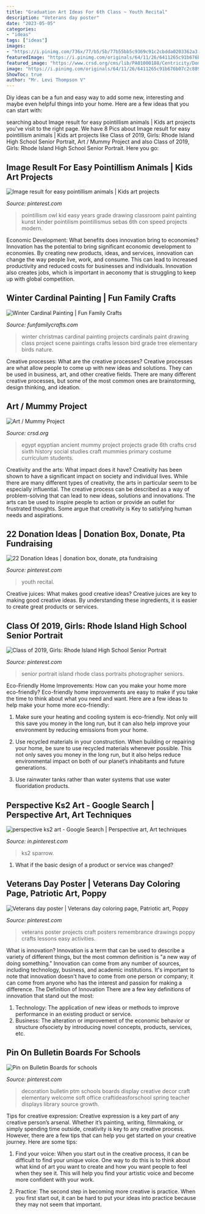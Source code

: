 ```yaml
---
title: "Graduation Art Ideas For 6th Class ~ Youth Recital"
description: "Veterans day poster"
date: "2023-05-05"
categories:
- "ideas"
tags: ["ideas"]
images:
- "https://i.pinimg.com/736x/77/b5/5b/77b55bb5c9369c91c2cbdda0203362a3.jpg"
featuredImage: "https://i.pinimg.com/originals/64/11/26/6411265c91b676b07c2c8897a9d8b56c.jpg"
featured_image: "https://www.crsd.org/cms/lib/PA01000188/Centricity/Domain/1677/P1010023.JPG"
image: "https://i.pinimg.com/originals/64/11/26/6411265c91b676b07c2c8897a9d8b56c.jpg"
ShowToc: true
author: "Mr. Levi Thompson V"
---
```



Diy ideas can be a fun and easy way to add some new, interesting and maybe even helpful things into your home. Here are a few ideas that you can start with: 

	

		
searching about Image result for easy pointillism animals | Kids art projects you've visit to the right page. We have 8 Pics about Image result for easy pointillism animals | Kids art projects like Class of 2019, Girls: Rhode Island High School Senior Portrait, Art / Mummy Project and also Class of 2019, Girls: Rhode Island High School Senior Portrait. Here you go:
		
    
## Image Result For Easy Pointillism Animals | Kids Art Projects

<img loading=lazy src="https://i.pinimg.com/736x/70/5e/49/705e490c3f35b15162484baf35eea20a.jpg" onerror="this.onerror=null;this.src='https://tse4.mm.bing.net/th?id=OIP.9Q1Dvlamw3TLAc8mVaNX0AHaJ4&amp;pid=15.1';" alt="Image result for easy pointillism animals | Kids art projects">

_Source: pinterest.com_

>pointillism owl kid easy years grade drawing classroom paint painting kunst kinder pointilism pointillismus sebas 6th con speed projects modern. 

	

Economic Development: What benefits does innovation bring to economies?
Innovation has the potential to bring significant economic development to economies. By creating new products, ideas, and services, innovation can change the way people live, work, and consume. This can lead to increased productivity and reduced costs for businesses and individuals. Innovation also creates jobs, which is important in aeconomy that is struggling to keep up with global competition.

    
## Winter Cardinal Painting | Fun Family Crafts

<img loading=lazy src="https://funfamilycrafts.com/wp-content/uploads/2017/01/winter-cardinal.jpg" onerror="this.onerror=null;this.src='https://tse4.mm.bing.net/th?id=OIP.JFuRbLAb_GO52x8NwcIojwHaK4&amp;pid=15.1';" alt="Winter Cardinal Painting | Fun Family Crafts">

_Source: funfamilycrafts.com_

>winter christmas cardinal painting projects cardinals paint drawing class project scene paintings crafts lesson bird grade tree elementary birds nature. 

	

Creative processes: What are the creative processes?
Creative processes are what allow people to come up with new ideas and solutions. They can be used in business, art, and other creative fields. There are many different creative processes, but some of the most common ones are brainstorming, design thinking, and ideation.

    
## Art / Mummy Project

<img loading=lazy src="https://www.crsd.org/cms/lib/PA01000188/Centricity/Domain/1677/P1010023.JPG" onerror="this.onerror=null;this.src='https://tse2.mm.bing.net/th?id=OIP.SCegnw5z7cfeIdPHoeBBuQHaJ2&amp;pid=15.1';" alt="Art / Mummy Project">

_Source: crsd.org_

>egypt egyptian ancient mummy project projects grade 6th crafts crsd sixth history social studies craft mummies primary costume curriculum students. 

	

Creativity and the arts: What impact does it have?
Creativity has been shown to have a significant impact on society and individual lives. While there are many different types of creativity, the arts in particular seem to be especially influential. The creative process can be described as a way of problem-solving that can lead to new ideas, solutions and innovations. The arts can be used to inspire people to action or provide an outlet for frustrated thoughts. Some argue that creativity is Key to satisfying human needs and aspirations.

    
## 22 Donation Ideas | Donation Box, Donate, Pta Fundraising

<img loading=lazy src="https://i.pinimg.com/474x/f7/82/7e/f7827e57b342b48a52a3adae82ff6741--donation-boxes-memorial-ideas.jpg" onerror="this.onerror=null;this.src='https://tse2.mm.bing.net/th?id=OIP.11bLiWGuAUS0jnXLKbW-CwAAAA&amp;pid=15.1';" alt="22 Donation Ideas | donation box, donate, pta fundraising">

_Source: pinterest.com_

>youth recital. 

	

Creative juices: What makes good creative ideas?
Creative juices are key to making good creative ideas. By understanding these ingredients, it is easier to create great products or services.

    
## Class Of 2019, Girls: Rhode Island High School Senior Portrait

<img loading=lazy src="https://i.pinimg.com/736x/22/1b/75/221b75cb6830178a3e49c8f237a3efb0.jpg" onerror="this.onerror=null;this.src='https://tse4.mm.bing.net/th?id=OIP.nXB36lXo6KUFopJ-X1emEwHaLF&amp;pid=15.1';" alt="Class of 2019, Girls: Rhode Island High School Senior Portrait">

_Source: pinterest.com_

>senior portrait island rhode class portraits photographer seniors. 

	

Eco-Friendly Home Improvements: How can you make your home more eco-friendly?
Eco-friendly home improvements are easy to make if you take the time to think about what you need and want. Here are a few ideas to help make your home more eco-friendly:
1. Make sure your heating and cooling system is eco-friendly. Not only will this save you money in the long run, but it can also help improve your environment by reducing emissions from your home.

2. Use recycled materials in your construction. When building or repairing your home, be sure to use recycled materials whenever possible. This not only saves you money in the long run, but it also helps reduce environmental impact on both of our planet’s inhabitants and future generations.

3. Use rainwater tanks rather than water systems that use water fluoridation products.

    
## Perspective Ks2 Art - Google Search | Perspective Art, Art Techniques

<img loading=lazy src="https://i.pinimg.com/736x/77/b5/5b/77b55bb5c9369c91c2cbdda0203362a3.jpg" onerror="this.onerror=null;this.src='https://tse2.mm.bing.net/th?id=OIP.4_91C1iqbWG-T8RJpnB_5AHaFj&amp;pid=15.1';" alt="perspective ks2 art - Google Search | Perspective art, Art techniques">

_Source: in.pinterest.com_

>ks2 sparrow. 

	

1. What if the basic design of a product or service was changed?

    
## Veterans Day Poster | Veterans Day Coloring Page, Patriotic Art, Poppy

<img loading=lazy src="https://i.pinimg.com/originals/64/11/26/6411265c91b676b07c2c8897a9d8b56c.jpg" onerror="this.onerror=null;this.src='https://tse4.mm.bing.net/th?id=OIP.Dz32N4PRi-_1nx-MhD1HCAHaEb&amp;pid=15.1';" alt="Veterans day poster | Veterans day coloring page, Patriotic art, Poppy">

_Source: pinterest.com_

>veterans poster projects craft posters remembrance drawings poppy crafts lessons easy activities. 

	

What is innovation?
Innovation is a term that can be used to describe a variety of different things, but the most common definition is "a new way of doing something." Innovation can come from any number of sources, including technology, business, and academic institutions. It's important to note that innovation doesn't have to come from one person or company; it can come from anyone who has the interest and passion for making a difference.
The Definition of Innovation
There are a few key definitions of innovation that stand out the most: 
1. Technology: The application of new ideas or methods to improve performance in an existing product or service. 
2. Business: The alteration or improvement of the economic behavior or structure ofsociety by introducing novel concepts, products, services, etc. 

    
## Pin On Bulletin Boards For Schools

<img loading=lazy src="https://i.pinimg.com/736x/b5/99/6e/b5996e0a8164957007d464c8beb54693--elementary-schools-school-projects.jpg" onerror="this.onerror=null;this.src='https://tse3.mm.bing.net/th?id=OIP.NQGkFV7YUTbvgEgrl5jDegHaGI&amp;pid=15.1';" alt="Pin on Bulletin Boards for schools">

_Source: pinterest.com_

>decoration bulletin ptm schools boards display creative decor craft elementary welcome soft office craftideasforschool spring teacher displays library source growth. 

	

Tips for creative expression:
Creative expression is a key part of any creative person’s arsenal. Whether it’s painting, writing, filmmaking, or simply spending time outside, creativity is key to any creative process. However, there are a few tips that can help you get started on your creative journey. Here are some tips:
1. Find your voice: When you start out in the creative process, it can be difficult to find your unique voice. One way to do this is to think about what kind of art you want to create and how you want people to feel when they see it. This will help you find your artistic voice and become more confident with your work.

2. Practice: The second step in becoming more creative is practice. When you first start out, it can be hard to put your ideas into practice because they may not seem that important.

